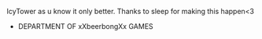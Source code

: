 IcyTower as u know it only better. Thanks to sleep for making this happen<3

- DEPARTMENT OF xXbeerbongXx GAMES 
